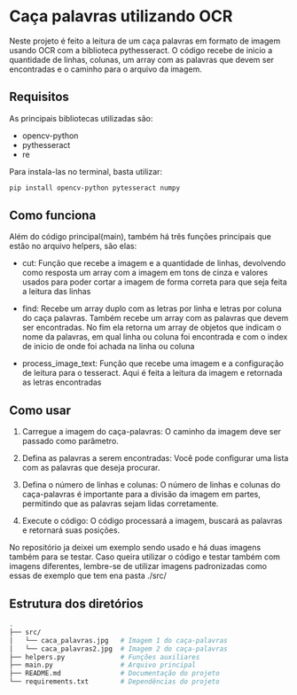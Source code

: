 # Caça palavras utilizando OCR

Neste projeto é feito a leitura de um caça palavras em formato de imagem usando OCR com a biblioteca pythesseract. O código recebe de inicio a quantidade de linhas, colunas, um array com as palavras que devem ser encontradas e o caminho para o arquivo da imagem.

## Requisitos

As principais bibliotecas utilizadas são:

- opencv-python
- pythesseract
- re

Para instala-las no terminal, basta utilizar:

```bash
pip install opencv-python pytesseract numpy
```

## Como funciona

Além do código principal(main), também há três funções principais que estão no arquivo helpers, são elas:

- cut: Função que recebe a imagem e a quantidade de linhas, devolvendo como resposta um array com a imagem em tons de cinza e valores usados para poder cortar a imagem de forma correta para que seja feita a leitura das linhas

- find: Recebe um array duplo com as letras por linha e letras por coluna do caça palavras. Também recebe um array com as palavras que devem ser encontradas. No fim ela retorna um array de objetos que indicam o nome da palavras, em qual linha ou coluna foi encontrada e com o index de inicio de onde foi achada na linha ou coluna

- process_image_text: Função que recebe uma imagem e a configuração de leitura para o tesseract. Aqui é feita a leitura da imagem e retornada as letras encontradas

## Como usar

1. Carregue a imagem do caça-palavras: O caminho da imagem deve ser passado como parâmetro.

2. Defina as palavras a serem encontradas: Você pode configurar uma lista com as palavras que deseja procurar.

3. Defina o número de linhas e colunas: O número de linhas e colunas do caça-palavras é importante para a divisão da imagem em partes, permitindo que as palavras sejam lidas corretamente.

4. Execute o código: O código processará a imagem, buscará as palavras e retornará suas posições.

No repositório ja deixei um exemplo sendo usado e há duas imagens também para se testar. Caso queira utilizar o código e testar também com imagens diferentes, lembre-se de utilizar imagens padronizadas como essas de exemplo que tem ena pasta ./src/

## Estrutura dos diretórios

```bash
.
├── src/
│   └── caca_palavras.jpg   # Imagem 1 do caça-palavras
│   └── caca_palavras2.jpg  # Imagem 2 do caça-palavras
├── helpers.py              # Funções auxiliares
├── main.py                 # Arquivo principal
├── README.md               # Documentação do projeto
└── requirements.txt        # Dependências do projeto
```